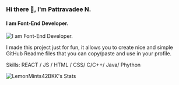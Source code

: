 ### Hi there 👋, I'm Pattravadee N.
#### I am Font-End Developer.
![I am Font-End Developer.](https://arturssmirnovs.github.io/github-profile-readme-generator/images/banner.png)

I made this project just for fun, it allows you to create nice and simple GitHub Readme files that you can copy/paste and use in your profile.

Skills: REACT / JS / HTML / CSS/ C/C++/ Java/ Phython

![LemonMints42BKK's Stats](https://github-readme-stats.vercel.app/api?username=LemonMints42BKK&theme=dracula&show_icons=true&hide_border=false&count_private=true)

